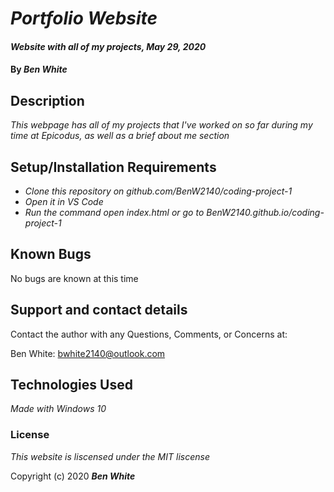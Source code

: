 # _Portfolio Website_

#### _Website with all of my projects, May 29, 2020_

#### By _**Ben White**_

## Description

_This webpage has all of my projects that I've worked on so far during my time at Epicodus, as well as a brief about me section_

## Setup/Installation Requirements

* _Clone this repository on github.com/BenW2140/coding-project-1_
* _Open it in VS Code_
* _Run the command open index.html or go to BenW2140.github.io/coding-project-1_

## Known Bugs

No bugs are known at this time

## Support and contact details

Contact the author with any Questions, Comments, or Concerns at:

Ben White: <bwhite2140@outlook.com>

## Technologies Used

_Made with Windows 10_

### License

*This website is liscensed under the MIT liscense*

Copyright (c) 2020 **_Ben White_**